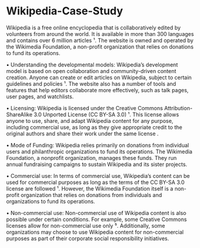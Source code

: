 # Wikipedia-Case-Study
Wikipedia is a free online encyclopedia that is collaboratively edited by volunteers from around the world. It is available in more than 300 languages and contains over 6 million articles ¹. The website is owned and operated by the Wikimedia Foundation, a non-profit organization that relies on donations to fund its operations.

•	Understanding the developmental models:
Wikipedia’s development model is based on open collaboration and community-driven content creation. Anyone can create or edit articles on Wikipedia, subject to certain guidelines and policies ¹. The website also has a number of tools and features that help editors collaborate more effectively, such as talk pages, user pages, and watchlists.

•	Licensing:
Wikipedia is licensed under the Creative Commons Attribution-ShareAlike 3.0 Unported License (CC BY-SA 3.0) ¹. This license allows anyone to use, share, and adapt Wikipedia content for any purpose, including commercial use, as long as they give appropriate credit to the original authors and share their work under the same license .

•	Mode of Funding:
 Wikipedia relies primarily on donations from individual users and philanthropic organizations to fund its operations. The Wikimedia Foundation, a nonprofit organization, manages these funds. They run annual fundraising campaigns to sustain Wikipedia and its sister projects.

•	Commercial use:
In terms of commercial use, Wikipedia’s content can be used for commercial purposes as long as the terms of the CC BY-SA 3.0 license are followed ¹. However, the Wikimedia Foundation itself is a non-profit organization that relies on donations from individuals and organizations to fund its operations.

•	Non-commercial use:
Non-commercial use of Wikipedia content is also possible under certain conditions. For example, some Creative Commons licenses allow for non-commercial use only ⁵. Additionally, some organizations may choose to use Wikipedia content for non-commercial purposes as part of their corporate social responsibility initiatives.



